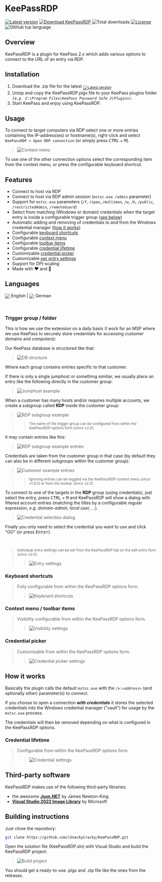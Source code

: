 [latest]: releases/latest/download/KeePassRDP_v2.0.zip

# KeePassRDP
[![Latest version](https://img.shields.io/github/v/release/iSnackyCracky/KeePassRDP?style=flat-square)](releases/latest)
[![Download KeePassRDP](https://img.shields.io/badge/download-KeePassRDP.zip-blue?style=flat-square&color=yellow)][latest]
![Total downloads](https://img.shields.io/github/downloads/iSnackyCracky/KeePassRDP/total?style=flat-square)
[![License](https://img.shields.io/github/license/iSnackyCracky/KeePassRDP?style=flat-square)](COPYING)
![GitHub top language](https://img.shields.io/github/languages/top/iSnackyCracky/KeePassRDP?style=flat-square&color=blueviolet)

## Overview
KeePassRDP is a plugin for KeePass 2.x which adds various options to connect to the URL of an entry via RDP.

## Installation
1. Download the .zip file for the latest <sub>[![Latest version](https://img.shields.io/github/v/release/iSnackyCracky/KeePassRDP?style=flat-square)][latest]</sub>.
2. Unzip and copy the KeePassRDP.plgx file to your KeePass plugins folder *`(e.g. C:\Program Files\KeePass Password Safe 2\Plugins)`*.
3. Start KeePass and enjoy using KeePassRDP.

## Usage
To connect to target computers via RDP select one or more entries containing the IP-address(es) or hostname(s), right-click and select `KeePassRDP > Open RDP connection` (or simply press <kbd>CTRL</kbd> + <kbd>M</kbd>).

>![Context menu](doc/context_menu.jpg)

To use one of the other connection options select the corresponding item from the context menu, or press the configurable keyboard shortcut.

## Features
- Connect to host via RDP
- Connect to host via RDP admin session (`mstsc.exe /admin` parameter)
- Support for `mstsc.exe` parameters (`/f`, `/span`, `/multimon`, `/w`, `/h`, `/public`, `/restrictedAdmin`, `/remoteGuard`)
- Select from matching (Windows or domain) credentials when the target entry is inside a configurable trigger group ([see below](#trigger-group--folder))
- Automatic adding and removing of credentials to and from the Windows credential manager ([how it works](#how-it-works))
- Configurable [keyboard shortcuts](#keyboard-shortcuts)
- Configurable [context menu](#context-menu--toolbar-items)
- Configurable [toolbar items](#context-menu--toolbar-items)
- Configurable [credential lifetime](#credential-lifetime)
- Customizable [credential picker](#credential-picker)
- Customizable [per entry settings](#individual-entry-settings)
- Support for DPI-scaling
- Made with :heart: and :pizza:

## Languages
<sub>![](https://img.shields.io/badge/en-blue?style=flat-square)</sub> English
| <sub>![](https://img.shields.io/badge/de-blue?style=flat-square)</sub> German

<br>

### Trigger group / folder
This is how we use the extension on a daily basis (I work for an MSP where we use KeePass to securely store credentials for accessing customer domains and computers):

Our KeePass database is structured like that:

>![DB structure](doc/db_structure.jpg)

Where each group contains entries specific to that customer.

If there is only a single jumphost or something similiar, we usually place an entry like the following directly in the customer group:

>![Jumphost example](doc/jumphost_entry.jpg)

When a customer has many hosts and/or requires multiple accounts, we create a subgroup called **RDP** inside the customer group:

>![RDP subgroup example](doc/rdp_subgroup.jpg)

>><small>The name of the trigger group can be configured from within the KeePassRDP options form *(since v2.0)*.</small>

It may contain entries like this:

>![RDP subgroup example entries](doc/rdp_subgroup_entries.jpg)

Credentials are taken from the customer group in that case (by default they can also be in different subgroups within the customer group):

>![Customer example entries](doc/customer_entries.jpg)

>><small>Ignoring entries can be toggled via the KeePassRDP context menu *(since v1.9.0)* or from the toolbar *(since v2.0)*.</small>

To connect to one of the targets in the **RDP** group (using credentials), just select the entry, press <kbd>CTRL</kbd> + <kbd>M</kbd> and KeePassRDP will show a dialog with filtered account entries (matching the titles by a configurable regular expression, *e.g. domain-admin, local user, ...*).

>![Credential selection dialog](doc/credential_picker.jpg)

Finally you only need to select the credential you want to use and click "GO" (or press <kbd>Enter</kbd>).

<br>

><small id="individual-entry-settings">Individual entry settings can be set from the KeePassRDP tab on the edit entry form *(since v2.0)*.</small>
>
>>![Entry settings](doc/entry_settings.jpg)

### Keyboard shortcuts

>Fully configurable from within the KeePassRDP options form.
>
>>![Keyboard shortcuts](doc/keyboard_shortcuts.jpg)

### Context menu / toolbar items

>Visibility configurable from within the KeePassRDP options form.
>
>>![Visibility settings](doc/visibility_settings.jpg)

### Credential picker

>Customizable from within the KeePassRDP options form.
>
>>![Credential picker settings](doc/credential_picker_settings.jpg)

## How it works
Basically the plugin calls the default `mstsc.exe` with the `/v:<address>` (and optionally other) parameter(s) to connect.

If you choose to open a connection ***with credentials*** it stores the selected credentials into the Windows credential manager ("vault") for usage by the `mstsc.exe` process.

The credentials will then be removed depending on what is configured in the KeePassRDP options.

### Credential lifetime

>Configurable from within the KeePassRDP options form.
>
>>![Credential settings](doc/credential_settings.jpg)

## Third-party software
KeePassRDP makes use of the following third-party libraries:
- the *awesome* [**Json.NET**](https://github.com/JamesNK/Newtonsoft.Json) by James Newton-King
- [**Visual Studio 2022 Image Library**](https://www.microsoft.com/en-us/download/details.aspx?id=35825) by Microsoft

## Building instructions
Just clone the repository:

```bash
git clone https://github.com/iSnackyCracky/KeePassRDP.git
```

Open the solution file (KeePassRDP.sln) with Visual Studio and build the KeePassRDP project:

>![Build project](doc/build_project.jpg)

You should get a ready-to-use .plgx and .zip file like the ones from the releases.
